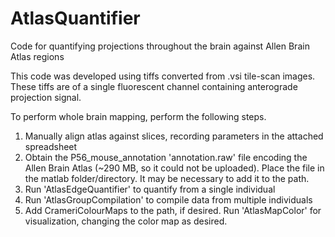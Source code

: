 # AtlasQuantifier
Code for quantifying projections throughout the brain against Allen Brain Atlas regions

This code was developed using tiffs converted from .vsi tile-scan images. These tiffs are of a single fluorescent channel containing anterograde projection signal.

To perform whole brain mapping, perform the following steps. 
1) Manually align atlas against slices, recording parameters in the attached spreadsheet
2) Obtain the P56_mouse_annotation 'annotation.raw' file encoding the Allen Brain Atlas (~290 MB, so it could not be uploaded). Place the file in the matlab folder/directory. It may be necessary to add it to the path.
3) Run 'AtlasEdgeQuantifier' to quantify from a single individual
4) Run 'AtlasGroupCompilation' to compile data from multiple individuals
5) Add CrameriColourMaps to the path, if desired. Run 'AtlasMapColor' for visualization, changing the color map as desired.
